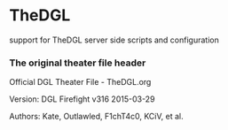 # TheDGL
support for TheDGL server side scripts and configuration


### The original theater file header

Official DGL Theater File - TheDGL.org

Version: DGL Firefight v316 2015-03-29

Authors: Kate, Outlawled, F1chT4c0, KCiV, et al.
